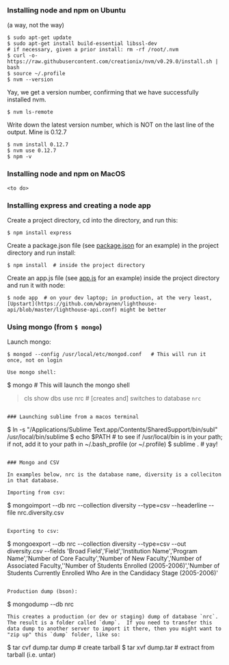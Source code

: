 ### Installing node and npm on Ubuntu

(a way, not the way)
```
$ sudo apt-get update
$ sudo apt-get install build-essential libssl-dev
# if necessary, given a prior install: rm -rf /root/.nvm
$ curl -o- https://raw.githubusercontent.com/creationix/nvm/v0.29.0/install.sh | bash
$ source ~/.profile
$ nvm --version
```
Yay, we get a version number, confirming that we have successfully installed nvm.

```
$ nvm ls-remote
```
Write down the latest version number, which is NOT on the last line of the output.  Mine is 0.12.7
```
$ nvm install 0.12.7
$ nvm use 0.12.7
$ npm -v
```

### Installing node and npm on MacOS

```
<to do>
```


### Installing express and creating a node app

Create a project directory, cd into the directory, and run this:
```
$ npm install express
```

Create a package.json file (see [package.json](package.json) for an example) in the project directory and run install:
```
$ npm install  # inside the project directory
```

Create an app.js file (see [app.js](app.js) for an example) inside the project directory and run it with node:
```
$ node app  # on your dev laptop; in production, at the very least, [Upstart](https://github.com/wbraynen/lighthouse-api/blob/master/lighthouse-api.conf) might be better
```


### Using mongo (from `$ mongo`)

Launch mongo:
```
$ mongod --config /usr/local/etc/mongod.conf   # This will run it once, not on login

Use mongo shell:
```
$ mongo   # This will launch the mongo shell
> cls
> show dbs
> use nrc   # [creates and] switches to database `nrc`
```

### Launching sublime from a macos terminal
```
$ ln -s "/Applications/Sublime Text.app/Contents/SharedSupport/bin/subl" /usr/local/bin/sublime
$ echo $PATH   # to see if /usr/local/bin is in your path; if not, add it to your path in ~/.bash_profile (or ~/.profile)
$ sublime .   # yay!
```

### Mongo and CSV

In examples below, nrc is the database name, diversity is a colleciton in that database.

Importing from csv:
```
$ mongoimport --db nrc --collection diversity --type=csv --headerline --file nrc.diversity.csv
```

Exporting to csv:
```
$ mongoexport --db nrc --collection diversity --type=csv --out diversity.csv --fields 'Broad Field','Field','Institution Name','Program Name','Number of Core Faculty','Number of New Faculty','Number of Associated Faculty,''Number of Students Enrolled (2005-2006)','Number of Students Currently Enrolled Who Are in the Candidacy Stage (2005-2006)'
```

Production dump (bson):
```
$ mongodump --db nrc
```
This creates a production (or dev or staging) dump of database `nrc`.  The result is a folder called `dump`.  If you need to transfer this data dump to another server to import it there, then you might want to "zip up" this `dump` folder, like so:
```
$ tar cvf dump.tar dump   # create tarball
$ tar xvf dump.tar   # extract from tarball (i.e. untar)
```
